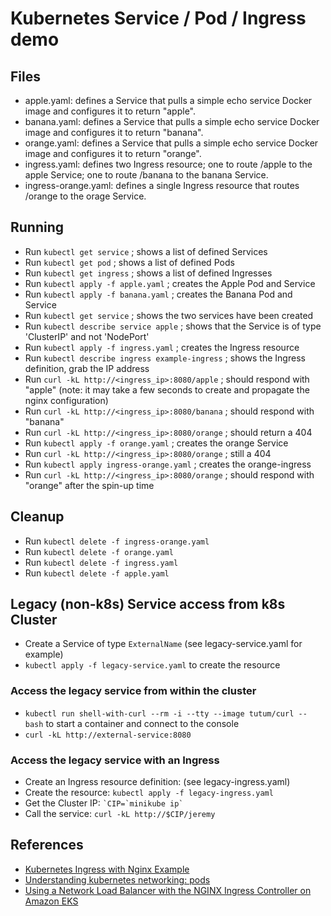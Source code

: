 # Kubernetes Service / Pod / Ingress demo

## Files

- apple.yaml: defines a Service that pulls a simple echo service Docker image and configures it to return "apple".
- banana.yaml: defines a Service that pulls a simple echo service Docker image and configures it to return "banana".
- orange.yaml: defines a Service that pulls a simple echo service Docker image and configures it to return "orange".
- ingress.yaml: defines two Ingress resource; one to route /apple to the apple Service; one to route /banana to the banana Service.
- ingress-orange.yaml: defines a single Ingress resource that routes /orange to the orage Service.

## Running

- Run `kubectl get service` ; shows a list of defined Services 
- Run `kubectl get pod` ; shows a list of defined Pods
- Run `kubectl get ingress` ; shows a list of defined Ingresses
- Run `kubectl apply -f apple.yaml` ; creates the Apple Pod and Service
- Run `kubectl apply -f banana.yaml` ; creates the Banana Pod and Service
- Run `kubectl get service` ; shows the two services have been created
- Run `kubectl describe service apple` ; shows that the Service is of type 'ClusterIP' and not 'NodePort'
- Run `kubectl apply -f ingress.yaml` ; creates the Ingress resource
- Run `kubectl describe ingress example-ingress` ; shows the Ingress definition, grab the IP address
- Run `curl -kL http://<ingress_ip>:8080/apple` ; should respond with "apple" (note: it may take a few seconds to create and propagate the nginx configuration)
- Run `curl -kL http://<ingress_ip>:8080/banana` ; should respond with "banana"
- Run `curl -kL http://<ingress_ip>:8080/orange` ; should return a 404
- Run `kubectl apply -f orange.yaml` ; creates the orange Service
- Run `curl -kL http://<ingress_ip>:8080/orange` ; still a 404
- Run `kubectl apply ingress-orange.yaml` ; creates the orange-ingress
- Run `curl -kL http://<ingress_ip>:8080/orange` ; should respond with "orange" after the spin-up time

## Cleanup
- Run `kubectl delete -f ingress-orange.yaml`
- Run `kubectl delete -f orange.yaml`
- Run `kubectl delete -f ingress.yaml`
- Run `kubectl delete -f apple.yaml`

## Legacy (non-k8s) Service access from k8s Cluster
- Create a Service of type `ExternalName` (see legacy-service.yaml for example)
- `kubectl apply -f legacy-service.yaml` to create the resource

### Access the legacy service from within the cluster
- `kubectl run shell-with-curl --rm -i --tty --image tutum/curl -- bash` to start a container and connect to the console
- `curl -kL http://external-service:8080`

### Access the legacy service with an Ingress
- Create an Ingress resource definition: (see legacy-ingress.yaml)
- Create the resource: `kubectl apply -f legacy-ingress.yaml`
- Get the Cluster IP: `` `CIP=`minikube ip` ``
- Call the service: `curl -kL http://$CIP/jeremy`

## References

- [Kubernetes Ingress with Nginx Example](https://matthewpalmer.net/kubernetes-app-developer/articles/kubernetes-ingress-guide-nginx-example.html)
- [Understanding kubernetes networking: pods](https://medium.com/google-cloud/understanding-kubernetes-networking-pods-7117dd28727?)
- [Using a Network Load Balancer with the NGINX Ingress Controller on Amazon EKS](https://aws.amazon.com/blogs/opensource/network-load-balancer-nginx-ingress-controller-eks/)


